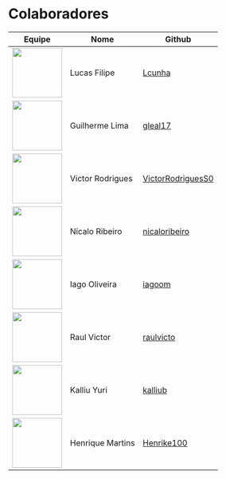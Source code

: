 # Colaboradores

| Equipe | Nome | Github |
| --- | --- | --- |
| <a href="https://github.com/Lcunha"> <img src="https://avatars0.githubusercontent.com/u/5278697?s=460&v=4" height="100" width="100"></a> | Lucas Filipe | [Lcunha](https://github.com/Lcunha) |
| <a href="https://github.com/gleal17"><img src="https://avatars0.githubusercontent.com/u/30850075?s=460&v=4" height="100" width="100">  </a> | Guilherme Lima | [gleal17](https://github.com/gleal17) |
| <a href="https://github.com/VictorRodriguesS0"> <img src="https://avatars3.githubusercontent.com/u/20848512?s=460&v=4" height="100" width="100"></a> | Victor Rodrigues | [VictorRodriguesS0](https://github.com/VictorRodriguesS0) |
| <a href="https://github.com/nicaloribeiro"><img src="https://avatars2.githubusercontent.com/u/21367817?s=460&v=4" height="100" width="100"></a> | Nícalo Ribeiro | [nicaloribeiro](https://github.com/nicaloribeiro) |
| <a href="https://github.com/iagoom"> <img src="https://avatars2.githubusercontent.com/u/37157290?s=460&v=4" height="100" width="100"></a> | Iago Oliveira | [iagoom](https://github.com/iagoom) |
| <a href="https://github.com/raulvicto"> <img src="https://avatars2.githubusercontent.com/u/26910237?s=460&v=4" height="100" width="100"></a> | Raul Victor | [raulvicto](https://github.com/raulvicto) |
| <a href="https://github.com/kalliub"> <img src="https://avatars2.githubusercontent.com/u/37154512?s=460&v=4" height="100" width="100"></a> | Kalliu Yuri | [kalliub](https://github.com/kalliub) |
| <a href="https://github.com/Henrike100"> <img src="https://avatars0.githubusercontent.com/u/32500464?s=460&v=4" height="100" width="100"></a> |  Henrique Martins | [Henrike100](https://github.com/Henrike100) |
